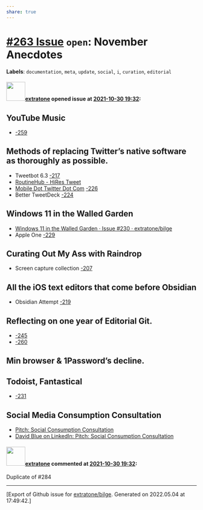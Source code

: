 ```yaml
---
share: true
---
```

# [\#263 Issue](https://github.com/extratone/bilge/issues/263) `open`: November Anecdotes
**Labels**: `documentation`, `meta`, `update`, `social`, `i`, `curation`, `editorial`


#### <img src="https://avatars.githubusercontent.com/u/43663476?u=5047287ff0b8c3ce7f7e5858d204c9b3e57d8e44&v=4" width="50">[extratone](https://github.com/extratone) opened issue at [2021-10-30 19:32](https://github.com/extratone/bilge/issues/263):

## YouTube Music 
- [-259](https://github.com/extratone/bilge/issues/259)

## Methods of replacing Twitter’s native software as thoroughly as possible.
- Tweetbot 6.3 [-217](https://github.com/extratone/bilge/issues/21711)
- [RoutineHub - HiRes Tweet](https://routinehub.co/shortcut/7912/)
- [Mobile Dot Twitter Dot Com](https://twitter.com/NeoYokel/timelines/1454526646808051718) [-226](https://github.com/extratone/bilge/issues/226)
- Better TweetDeck [-224](https://github.com/extratone/bilge/issues/224)

## Windows 11 in the Walled Garden
- [Windows 11 in the Walled Garden · Issue #230 · extratone/bilge](https://github.com/extratone/bilge/issues/230)
- Apple One [-229](https://github.com/extratone/bilge/issues/229)

## Curating Out My Ass with Raindrop
- Screen capture collection [-207](https://github.com/extratone/bilge/issues/207)

## All the iOS text editors that come before Obsidian
- Obsidian Attempt [-219](https://github.com/extratone/bilge/issues/219)

## Reflecting on one year of Editorial Git.
- [-245](https://github.com/extratone/bilge/issues/245)
- [-260](https://github.com/extratone/bilge/issues/260)

## Min browser & 1Password’s decline.

## Todoist, Fantastical 
- [-231](https://github.com/extratone/bilge/issues/231)

## Social Media Consumption Consultation
- [Pitch: Social Consumption Consultation](https://whyp.it/t/pitch-social-consumption-consultation-KJ57o)
- [David Blue on LinkedIn: Pitch: Social Consumption Consultation](https://www.linkedin.com/posts/extratone_pitch-social-consumption-consultation-activity-6858193553827385344-3Trq)

#### <img src="https://avatars.githubusercontent.com/u/43663476?u=5047287ff0b8c3ce7f7e5858d204c9b3e57d8e44&v=4" width="50">[extratone](https://github.com/extratone) commented at [2021-10-30 19:32](https://github.com/extratone/bilge/issues/263#issuecomment-988842856):

Duplicate of #284


-------------------------------------------------------------------------------



[Export of Github issue for [extratone/bilge](https://github.com/extratone/bilge). Generated on 2022.05.04 at 17:49:42.]
